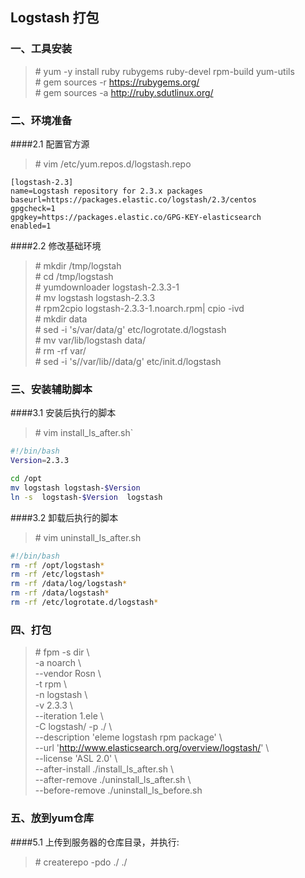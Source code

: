 ## Logstash 打包

### 一、工具安装

>\# yum -y install ruby rubygems ruby-devel rpm-build yum-utils  
>\# gem sources -r https://rubygems.org/  
>\# gem sources -a http://ruby.sdutlinux.org/

### 二、环境准备
####2.1 配置官方源


>\# vim /etc/yum.repos.d/logstash.repo

```
[logstash-2.3]
name=Logstash repository for 2.3.x packages
baseurl=https://packages.elastic.co/logstash/2.3/centos
gpgcheck=1
gpgkey=https://packages.elastic.co/GPG-KEY-elasticsearch
enabled=1
```


####2.2 修改基础环境

>\# mkdir /tmp/logstah  
>\# cd /tmp/logstash  
>\# yumdownloader logstash-2.3.3-1  
>\# mv logstash logstash-2.3.3  
>\# rpm2cpio logstash-2.3.3-1.noarch.rpm| cpio -ivd  
>\# mkdir data  
>\# sed -i 's/var/data/g' etc/logrotate.d/logstash  
>\# mv var/lib/logstash  data/  
>\# rm -rf var/  
>\# sed -i 's/\/var\/lib/\/data/g' etc/init.d/logstash

### 三、安装辅助脚本

####3.1 安装后执行的脚本

>\# vim install_ls_after.sh`

```bash
#!/bin/bash
Version=2.3.3

cd /opt
mv logstash logstash-$Version
ln -s  logstash-$Version  logstash
```

####3.2 卸载后执行的脚本

>\# vim uninstall_ls_after.sh

```bash
#!/bin/bash
rm -rf /opt/logstash*
rm -rf /etc/logstash*
rm -rf /data/log/logstash*
rm -rf /data/logstash*
rm -rf /etc/logrotate.d/logstash*
```

### 四、打包

>\# fpm -s dir  \  
> -a noarch \  
> --vendor Rosn \  
> -t rpm \  
> -n logstash \  
> -v 2.3.3 \  
> --iteration 1.ele \  
> -C logstash/ -p ./ \  
> --description 'eleme logstash rpm package' \  
> --url 'http://www.elasticsearch.org/overview/logstash/' \  
> --license 'ASL 2.0' \  
> --after-install ./install_ls_after.sh \  
> --after-remove ./uninstall_ls_after.sh \  
> --before-remove ./uninstall_ls_before.sh



### 五、放到yum仓库
####5.1 上传到服务器的仓库目录，并执行:

>\# createrepo -pdo ./ ./
